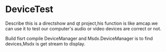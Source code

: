 # DeviceTest

Describe
this is a directshow and qt project,his function is like amcap.we can use it to test our computer's audio or video devices are correct or not.

Build
fisrt compile DeviceManager and Msdx.DeviceManager is to find devices,Msdx is get stream to display.
